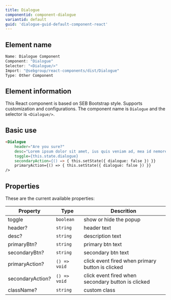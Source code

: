 ```yaml
---
title: Dialogue
componentid: component-dialogue
variantid: default
guid: 'dialogue-guid-default-component-react'
---
```


## Element name
```javascript
Name: Dialogue Component
Component: "Dialogue"
Selector: "<Dialogue/>"
Import: "@sebgroup/react-components/dist/Dialogue"
Type: Other Component
```

## Element information 
This React component is based on SEB Bootstrap style. Supports customization and configurations. The component name is `Dialogue` and the selector is `<Dialogue/>`.

## Basic use
```html
<Dialogue
    header="Are you sure?"
    desc="Lorem ipsum dolor sit amet, ius quis veniam ad, mea id nemore probatus sensibus. Sed  lorem everti menandri cu, habeo."
    toggle={this.state.dialogue}
    secondaryAction={() => { this.setState({ dialogue: false }) }}
    primaryAction={() => { this.setState({ dialogue: false }) }}
/>
```

## Properties
These are the current available properties:

| Property         | Type         | Descrition                                         |
| ---------------- | ------------ | -------------------------------------------------- |
| toggle           | `boolean`    | show or hide the popup                             |
| header?          | `string`     | header text                                        |
| desc?            | `string`     | description text                                   |
| primaryBtn?      | `string`     | primary btn text                                   |
| secondaryBtn?    | `string`     | secondary btn text                                 |
| primaryAction?   | `() => void` | click event fired when primary button is clicked   |
| secondaryAction? | `() => void` | click event fired when secondary button is clicked |
| className?       | `string`     | custom class                                       |
